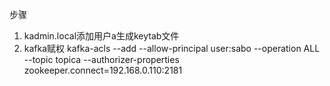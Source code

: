 步骤

1. kadmin.local添加用户a生成keytab文件
2. kafka赋权
   kafka-acls --add --allow-principal user:sabo --operation ALL --topic topica --authorizer-properties zookeeper.connect=192.168.0.110:2181
